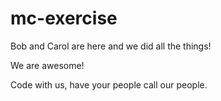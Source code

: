 # mc-exercise

Bob and Carol are here and we did all the things!

We are awesome!

Code with us, have your people call our people.